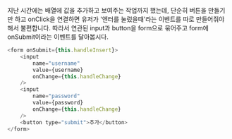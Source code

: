 지난 시간에는 배열에 값을 추가하고 보여주는 작업까지 했는데, 단순히 버튼을 만들기만 하고 onClick을 연결하면 유저가 '엔터를 눌렀을때'라는 이벤트를 따로 만들어줘야 해서 불편합니다. 따라서 연관된 input과 button을 form으로 묶어주고 form에 onSubmit이라는 이벤트를 달아봅시다.

```js
<form onSubmit={this.handleInsert}>
    <input
        name="username"
        value={username}
        onChange={this.handleChange}
    />
    <input
        name="password"
        value={password}
        onChange={this.handleChange}
    />
    <button type="submit">추가</button>
</form>
```



